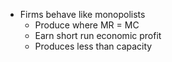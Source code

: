 - Firms behave like monopolists
	- Produce where MR = MC
	- Earn short run economic profit
	- Produces less than capacity